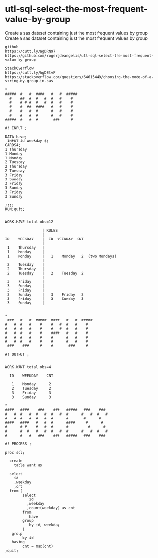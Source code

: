 # utl-sql-select-the-most-frequent-value-by-group
Create a sas dataset containing just the most frequent values by group
    Create a sas dataset containing just the most frequent values by group                                             
                                                                                                                       
    github                                                                                                             
    https://cutt.ly/agDRN97                                                                                            
    https://github.com/rogerjdeangelis/utl-sql-select-the-most-frequent-value-by-group                                 
                                                                                                                       
    StackOverflow                                                                                                      
    https://cutt.ly/hgDEtvP                                                                                            
    https://stackoverflow.com/questions/64615440/choosing-the-mode-of-a-string-by-group-in-sas                         
                                                                                                                       
    *                                                                                                                  
    #####  #   #  ####   #   #  #####                                                                                  
      #    ##  #  #   #  #   #    #                                                                                    
      #    # # #  #   #  #   #    #                                                                                    
      #    #  ##  ####   #   #    #                                                                                    
      #    #   #  #      #   #    #                                                                                    
      #    #   #  #      #   #    #                                                                                    
    #####  #   #  #       ###     #                                                                                    
                                                                                                                       
    #! INPUT ;                                                                                                         
                                                                                                                       
    DATA have;                                                                                                         
     INPUT id weekday $;                                                                                               
    CARDS4;                                                                                                            
    1 Thursday                                                                                                         
    1 Monday                                                                                                           
    1 Monday                                                                                                           
    2 Tuesday                                                                                                          
    2 Thursday                                                                                                         
    2 Tuesday                                                                                                          
    3 Friday                                                                                                           
    3 Sunday                                                                                                           
    3 Friday                                                                                                           
    3 Sunday                                                                                                           
    3 Friday                                                                                                           
    3 Sunday                                                                                                           
                                                                                                                       
    ;;;;                                                                                                               
    RUN;quit;                                                                                                          
                                                                                                                       
                                                                                                                       
    WORK.HAVE total obs=12                                                                                             
                                                                                                                       
                     | RULES                                                                                           
                     |                                                                                                 
    ID    WEEKDAY    |  ID  WEEKDAY  CNT                                                                               
                     |                                                                                                 
     1    Thursday   |                                                                                                 
     1    Monday     |                                                                                                 
     1    Monday     |   1    Monday   2  (two Mondays)                                                                
                     |                                                                                                 
     2    Tuesday    |                                                                                                 
     2    Thursday   |                                                                                                 
     2    Tuesday    |   2    Tuesday  2                                                                               
                     |                                                                                                 
     3    Friday     |                                                                                                 
     3    Sunday     |                                                                                                 
     3    Friday     |                                                                                                 
     3    Sunday     |   3    Friday   3                                                                               
     3    Friday     |   3    Sunday   3                                                                               
     3    Sunday     |                                                                                                 
                                                                                                                       
                                                                                                                       
    *                                                                                                                  
     ###   #   #  #####  ####   #   #  #####                                                                           
    #   #  #   #    #    #   #  #   #    #                                                                             
    #   #  #   #    #    #   #  #   #    #                                                                             
    #   #  #   #    #    ####   #   #    #                                                                             
    #   #  #   #    #    #      #   #    #                                                                             
    #   #  #   #    #    #      #   #    #                                                                             
     ###    ###     #    #       ###     #                                                                             
                                                                                                                       
    #! OUTPUT ;                                                                                                        
                                                                                                                       
                                                                                                                       
    WORK.WANT total obs=4                                                                                              
                                                                                                                       
      ID    WEEKDAY    CNT                                                                                             
                                                                                                                       
       1    Monday      2                                                                                              
       2    Tuesday     2                                                                                              
       3    Friday      3                                                                                              
       3    Sunday      3                                                                                              
                                                                                                                       
    *                                                                                                                  
    ####   ####    ###    ###   #####   ###    ###                                                                     
    #   #  #   #  #   #  #   #  #      #   #  #   #                                                                    
    #   #  #   #  #   #  #      #       #      #                                                                       
    ####   ####   #   #  #      ####     #      #                                                                      
    #      # #    #   #  #      #         #      #                                                                     
    #      #  #   #   #  #   #  #      #   #  #   #                                                                    
    #      #   #   ###    ###   #####   ###    ###                                                                     
                                                                                                                       
    #! PROCESS ;                                                                                                       
                                                                                                                       
    proc sql;                                                                                                          
                                                                                                                       
      create                                                                                                           
        table want as                                                                                                  
                                                                                                                       
      select                                                                                                           
        id                                                                                                             
        ,weekday                                                                                                       
        ,cnt                                                                                                           
      from (                                                                                                           
            select                                                                                                     
               id                                                                                                      
              ,weekday                                                                                                 
              ,count(weekday) as cnt                                                                                   
            from                                                                                                       
               have                                                                                                    
            group                                                                                                      
               by id, weekday                                                                                          
            )                                                                                                          
       group                                                                                                           
            by id                                                                                                      
       having                                                                                                          
            cnt = max(cnt)                                                                                             
    ;quit;                                                                                                             
                                                                                                                       
                                                                                                                       
